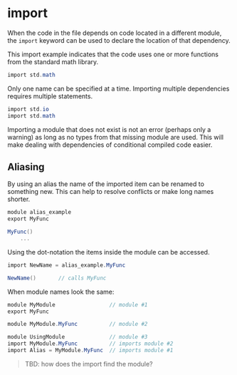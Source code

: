 # import

When the code in the file depends on code located in a different module, the `import` keyword can be used to declare the location of that dependency.

This import example indicates that the code uses one or more functions from the standard math library.

```C#
import std.math
```

Only one name can be specified at a time. Importing multiple dependencies requires multiple statements.

```C#
import std.io
import std.math
```

Importing a module that does not exist is not an error (perhaps only a warning) as long as no types from that missing module are used. This will make dealing with dependencies of conditional compiled code easier.

## Aliasing

By using an alias the name of the imported item can be renamed to something new. This can help to resolve conflicts or make long names shorter.

```C#
module alias_example
export MyFunc

MyFunc()
    ...
```

Using the dot-notation the items inside the module can be accessed.

```C#
import NewName = alias_example.MyFunc

NewName()       // calls MyFunc
```

When module names look the same:

```C#
module MyModule                 // module #1
export MyFunc

module MyModule.MyFunc          // module #2

module UsingModule              // module #3
import MyModule.MyFunc          // imports module #2
import Alias = MyModule.MyFunc  // imports module #1
```

> TBD: how does the import find the module?
